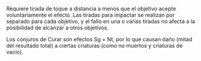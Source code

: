 Requiere tirada de toque a distancia a menos que el objetivo acepte voluntariamente el efecto. Las tiradas para impactar se realizan por separado para cada objetivo, y el fallo en una o varias tiradas no afecta a la posibilidad de alcanzar a otros objetivos.

Los conjuros de Curar son efectos Sg + Nt, por lo que causan daño (mitad del resultado total) a ciertas criaturas (como no muertos y criaturas de vacío).
